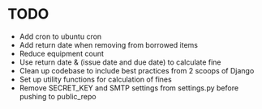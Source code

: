 # TODO

* Add cron to ubuntu cron
* Add return date when removing from borrowed items
* Reduce equipment count
* Use return date & (issue date and due date) to calculate fine
* Clean up codebase to include best practices from 2 scoops of Django
* Set up utility functions for calculation of fines
* Remove SECRET_KEY and SMTP settings from settings.py before pushing to public_repo

